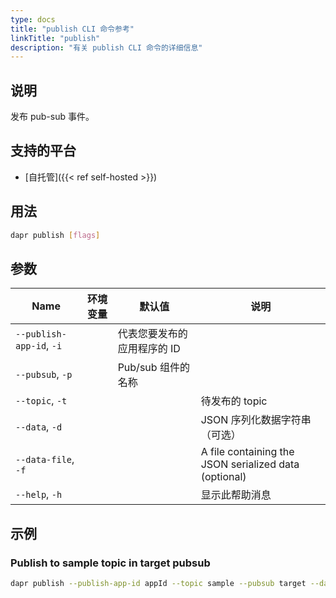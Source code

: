 ```yaml
---
type: docs
title: "publish CLI 命令参考"
linkTitle: "publish"
description: "有关 publish CLI 命令的详细信息"
---
```


## 说明

发布 pub-sub 事件。

## 支持的平台

- [自托管]({{< ref self-hosted >}})

## 用法

```bash
dapr publish [flags]
```

## 参数

| Name                     | 环境变量 | 默认值             | 说明                                                    |
| ------------------------ | ---- | --------------- | ----------------------------------------------------- |
| `--publish-app-id`, `-i` |      | 代表您要发布的应用程序的 ID |                                                       |
| `--pubsub`, `-p`         |      | Pub/sub 组件的名称   |                                                       |
| `--topic`, `-t`          |      |                 | 待发布的 topic                                            |
| `--data`, `-d`           |      |                 | JSON 序列化数据字符串（可选）                                     |
| `--data-file`, `-f`      |      |                 | A file containing the JSON serialized data (optional) |
| `--help`, `-h`           |      |                 | 显示此帮助消息                                               |


## 示例

### Publish to sample topic in target pubsub
```bash
dapr publish --publish-app-id appId --topic sample --pubsub target --data '{"key":"value"}'
```
